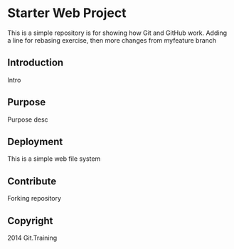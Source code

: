 # Starter Web Project

This is a simple repository is for showing how Git and GitHub work. Adding a line for rebasing exercise, then more changes from myfeature branch

## Introduction

Intro

## Purpose

Purpose desc 

## Deployment

This is a simple web file system
## Contribute

Forking repository

## Copyright
2014 Git.Training
